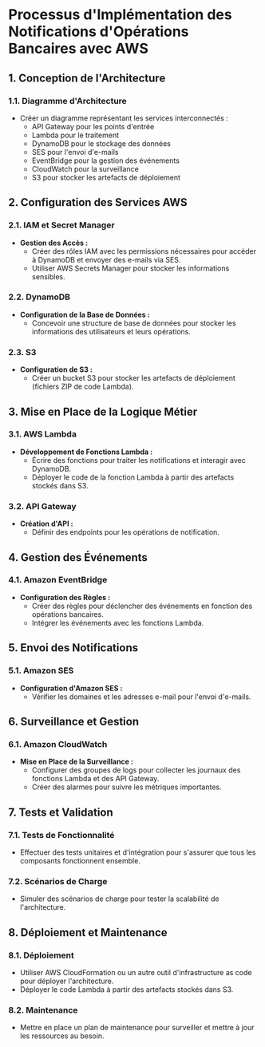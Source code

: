 # Processus d'Implémentation des Notifications d'Opérations Bancaires avec AWS

## 1. Conception de l'Architecture

### 1.1. Diagramme d'Architecture
- Créer un diagramme représentant les services interconnectés :
  - API Gateway pour les points d'entrée
  - Lambda pour le traitement
  - DynamoDB pour le stockage des données
  - SES pour l'envoi d'e-mails
  - EventBridge pour la gestion des événements
  - CloudWatch pour la surveillance
  - S3 pour stocker les artefacts de déploiement

## 2. Configuration des Services AWS

### 2.1. IAM et Secret Manager
- **Gestion des Accès :**
  - Créer des rôles IAM avec les permissions nécessaires pour accéder à DynamoDB et envoyer des e-mails via SES.
  - Utiliser AWS Secrets Manager pour stocker les informations sensibles.

### 2.2. DynamoDB
- **Configuration de la Base de Données :**
  - Concevoir une structure de base de données pour stocker les informations des utilisateurs et leurs opérations.

### 2.3. S3
- **Configuration de S3 :**
  - Créer un bucket S3 pour stocker les artefacts de déploiement (fichiers ZIP de code Lambda).

## 3. Mise en Place de la Logique Métier

### 3.1. AWS Lambda
- **Développement de Fonctions Lambda :**
  - Écrire des fonctions pour traiter les notifications et interagir avec DynamoDB.
  - Déployer le code de la fonction Lambda à partir des artefacts stockés dans S3.

### 3.2. API Gateway
- **Création d'API :**
  - Définir des endpoints pour les opérations de notification.

## 4. Gestion des Événements

### 4.1. Amazon EventBridge
- **Configuration des Règles :**
  - Créer des règles pour déclencher des événements en fonction des opérations bancaires.
  - Intégrer les événements avec les fonctions Lambda.

## 5. Envoi des Notifications

### 5.1. Amazon SES
- **Configuration d'Amazon SES :**
  - Vérifier les domaines et les adresses e-mail pour l'envoi d'e-mails.

## 6. Surveillance et Gestion

### 6.1. Amazon CloudWatch
- **Mise en Place de la Surveillance :**
  - Configurer des groupes de logs pour collecter les journaux des fonctions Lambda et des API Gateway.
  - Créer des alarmes pour suivre les métriques importantes.

## 7. Tests et Validation

### 7.1. Tests de Fonctionnalité
- Effectuer des tests unitaires et d'intégration pour s'assurer que tous les composants fonctionnent ensemble.

### 7.2. Scénarios de Charge
- Simuler des scénarios de charge pour tester la scalabilité de l'architecture.

## 8. Déploiement et Maintenance

### 8.1. Déploiement
- Utiliser AWS CloudFormation ou un autre outil d'infrastructure as code pour déployer l'architecture.
- Déployer le code Lambda à partir des artefacts stockés dans S3.

### 8.2. Maintenance
- Mettre en place un plan de maintenance pour surveiller et mettre à jour les ressources au besoin.